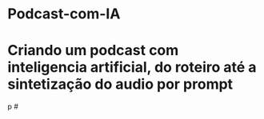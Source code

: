 # Podcast-com-IA
<h1>Criando um podcast com inteligencia artificial, do roteiro até a sintetização do audio por prompt</h1>
<p></p>p
#
<h1></h1>


